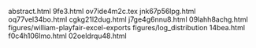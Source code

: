 abstract.html
9fe3.html
ov7ide4m2c.tex
jnk67p56lpg.html
oq77vel34bo.html
cgkg21l2dug.html
j7ge4g6nnu8.html
09lahh8achg.html
figures/william-playfair-excel-exports
figures/log_distribution
14bea.html
f0c4h106lmo.html
02oeldrqu48.html